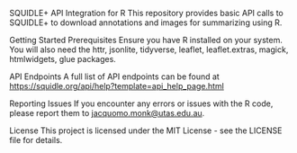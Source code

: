 SQUIDLE+ API Integration for R
This repository provides basic API calls to SQUIDLE+ to download annotations and images for summarizing using R.

Getting Started
Prerequisites
Ensure you have R installed on your system. You will also need the httr, jsonlite, tidyverse, leaflet, leaflet.extras,
magick, htmlwidgets, glue packages. 

API Endpoints
A full list of API endpoints can be found at https://squidle.org/api/help?template=api_help_page.html

Reporting Issues
If you encounter any errors or issues with the R code, please report them to jacquomo.monk@utas.edu.au.

License
This project is licensed under the MIT License - see the LICENSE file for details.
